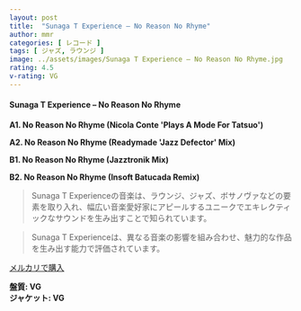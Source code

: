 ```yaml
---
layout: post
title:  "Sunaga T Experience – No Reason No Rhyme"
author: mmr
categories: [ レコード ]
tags: [ ジャズ, ラウンジ ]
image: ../assets/images/Sunaga T Experience – No Reason No Rhyme.jpg
rating: 4.5
v-rating: VG
---
```


#### Sunaga T Experience – No Reason No Rhyme

**A1. No Reason No Rhyme (Nicola Conte 'Plays A Mode For Tatsuo')**

**A2. No Reason No Rhyme (Readymade 'Jazz Defector' Mix)**

**B1. No Reason No Rhyme (Jazztronik Mix)**

**B2. No Reason No Rhyme (Insoft Batucada Remix)**

> Sunaga T Experienceの音楽は、ラウンジ、ジャズ、ボサノヴァなどの要素を取り入れ、幅広い音楽愛好家にアピールするユニークでエキレクティックなサウンドを生み出すことで知られています。

> Sunaga T Experienceは、異なる音楽の影響を組み合わせ、魅力的な作品を生み出す能力で評価されています。


[メルカリで購入](https://jp.mercari.com/item/m16005291032)


<div class="mt-4 mb-4 d-flex align-items-center">
<strong class="mr-1">盤質: VG</strong>
</div>
<div class="mt-4 mb-4 d-flex align-items-center">
<strong class="mr-1">ジャケット: VG</strong>
</div>